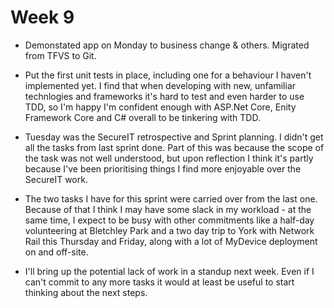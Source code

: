 # Week 9

- Demonstated app on Monday to business change & others. Migrated from TFVS to Git.
- Put the first unit tests in place, including one for a behaviour I haven't implemented yet. I find that when developing with new, unfamiliar technlogies and frameworks it's hard to test and even harder to use TDD, so I'm happy I'm confident enough with ASP.Net Core, Enity Framework Core and C# overall to be tinkering with TDD.

- Tuesday was the SecureIT retrospective and Sprint planning. I didn't get all the tasks from last sprint done. Part of this was because the scope of the task was not well understood, but upon reflection I think it's partly because I've been prioritising things I find more enjoyable over the SecureIT work.

- The two tasks I have for this sprint were carried over from the last one. Because of that I think I may have some slack in my workload - at the same time, I expect to be busy with other commitments like a half-day volunteering at Bletchley Park and a two day trip to York with Network Rail this Thursday and Friday, along with a lot of MyDevice deployment on and off-site.

- I'll bring up the potential lack of work in a standup next week. Even if I can't commit to any more tasks it would at least be useful to start thinking about the next steps.
